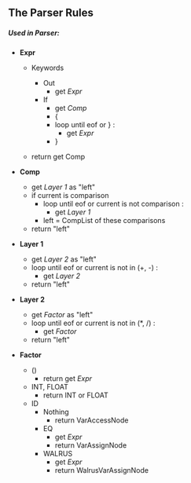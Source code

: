 ## The Parser Rules

##### Used in Parser:

* **Expr**
    * Keywords
        * Out
            * get _Expr_
        * If
            * get _Comp_
            * {
            * loop until eof or } :
                * get _Expr_
            * }
            
    * return get Comp

* **Comp**
    * get _Layer 1_ as "left"
    * if current is comparison
        * loop until eof or current is not comparison :
            * get _Layer 1_
        * left = CompList of these comparisons
    * return "left"
    
* **Layer 1**
    * get _Layer 2_ as "left"
    * loop until eof or current is not in (+, -) :
        * get _Layer 2_
    * return "left"
    
* **Layer 2**
    * get _Factor_ as "left"
    * loop until eof or current is not in (*, /) :
        * get _Factor_
    * return "left"
    
* **Factor** 
    * ()
        * return get _Expr_
    * INT, FLOAT
        * return INT or FLOAT
    * ID
        * Nothing
            * return VarAccessNode
        * EQ
            * get _Expr_
            * return VarAssignNode
        * WALRUS
            * get _Expr_
            * return WalrusVarAssignNode